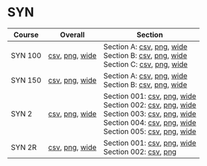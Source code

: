 # SYN

| Course | Overall | Section |
| ------ | ------- | ------- |
| SYN 100 | [csv](https://github.com/UCSD-Historical-Enrollment-Data/2024Summer1/blob/main/overall/SYN%20100.csv), [png](https://raw.githubusercontent.com/UCSD-Historical-Enrollment-Data/2024Summer1/main/plot_overall/SYN%20100.png), [wide](https://raw.githubusercontent.com/UCSD-Historical-Enrollment-Data/2024Summer1/main/plot_overall_wide/SYN%20100.png) | Section A: [csv](https://github.com/UCSD-Historical-Enrollment-Data/2024Summer1/blob/main/section/SYN%20100_A.csv), [png](https://raw.githubusercontent.com/UCSD-Historical-Enrollment-Data/2024Summer1/main/plot_section/SYN%20100_A.png), [wide](https://raw.githubusercontent.com/UCSD-Historical-Enrollment-Data/2024Summer1/main/plot_section_wide/SYN%20100_A.png)<br>Section B: [csv](https://github.com/UCSD-Historical-Enrollment-Data/2024Summer1/blob/main/section/SYN%20100_B.csv), [png](https://raw.githubusercontent.com/UCSD-Historical-Enrollment-Data/2024Summer1/main/plot_section/SYN%20100_B.png), [wide](https://raw.githubusercontent.com/UCSD-Historical-Enrollment-Data/2024Summer1/main/plot_section_wide/SYN%20100_B.png)<br>Section C: [csv](https://github.com/UCSD-Historical-Enrollment-Data/2024Summer1/blob/main/section/SYN%20100_C.csv), [png](https://raw.githubusercontent.com/UCSD-Historical-Enrollment-Data/2024Summer1/main/plot_section/SYN%20100_C.png), [wide](https://raw.githubusercontent.com/UCSD-Historical-Enrollment-Data/2024Summer1/main/plot_section_wide/SYN%20100_C.png) |
| SYN 150 | [csv](https://github.com/UCSD-Historical-Enrollment-Data/2024Summer1/blob/main/overall/SYN%20150.csv), [png](https://raw.githubusercontent.com/UCSD-Historical-Enrollment-Data/2024Summer1/main/plot_overall/SYN%20150.png), [wide](https://raw.githubusercontent.com/UCSD-Historical-Enrollment-Data/2024Summer1/main/plot_overall_wide/SYN%20150.png) | Section A: [csv](https://github.com/UCSD-Historical-Enrollment-Data/2024Summer1/blob/main/section/SYN%20150_A.csv), [png](https://raw.githubusercontent.com/UCSD-Historical-Enrollment-Data/2024Summer1/main/plot_section/SYN%20150_A.png), [wide](https://raw.githubusercontent.com/UCSD-Historical-Enrollment-Data/2024Summer1/main/plot_section_wide/SYN%20150_A.png)<br>Section B: [csv](https://github.com/UCSD-Historical-Enrollment-Data/2024Summer1/blob/main/section/SYN%20150_B.csv), [png](https://raw.githubusercontent.com/UCSD-Historical-Enrollment-Data/2024Summer1/main/plot_section/SYN%20150_B.png), [wide](https://raw.githubusercontent.com/UCSD-Historical-Enrollment-Data/2024Summer1/main/plot_section_wide/SYN%20150_B.png) |
| SYN 2 | [csv](https://github.com/UCSD-Historical-Enrollment-Data/2024Summer1/blob/main/overall/SYN%202.csv), [png](https://raw.githubusercontent.com/UCSD-Historical-Enrollment-Data/2024Summer1/main/plot_overall/SYN%202.png), [wide](https://raw.githubusercontent.com/UCSD-Historical-Enrollment-Data/2024Summer1/main/plot_overall_wide/SYN%202.png) | Section 001: [csv](https://github.com/UCSD-Historical-Enrollment-Data/2024Summer1/blob/main/section/SYN%202_001.csv), [png](https://raw.githubusercontent.com/UCSD-Historical-Enrollment-Data/2024Summer1/main/plot_section/SYN%202_001.png), [wide](https://raw.githubusercontent.com/UCSD-Historical-Enrollment-Data/2024Summer1/main/plot_section_wide/SYN%202_001.png)<br>Section 002: [csv](https://github.com/UCSD-Historical-Enrollment-Data/2024Summer1/blob/main/section/SYN%202_002.csv), [png](https://raw.githubusercontent.com/UCSD-Historical-Enrollment-Data/2024Summer1/main/plot_section/SYN%202_002.png), [wide](https://raw.githubusercontent.com/UCSD-Historical-Enrollment-Data/2024Summer1/main/plot_section_wide/SYN%202_002.png)<br>Section 003: [csv](https://github.com/UCSD-Historical-Enrollment-Data/2024Summer1/blob/main/section/SYN%202_003.csv), [png](https://raw.githubusercontent.com/UCSD-Historical-Enrollment-Data/2024Summer1/main/plot_section/SYN%202_003.png), [wide](https://raw.githubusercontent.com/UCSD-Historical-Enrollment-Data/2024Summer1/main/plot_section_wide/SYN%202_003.png)<br>Section 004: [csv](https://github.com/UCSD-Historical-Enrollment-Data/2024Summer1/blob/main/section/SYN%202_004.csv), [png](https://raw.githubusercontent.com/UCSD-Historical-Enrollment-Data/2024Summer1/main/plot_section/SYN%202_004.png), [wide](https://raw.githubusercontent.com/UCSD-Historical-Enrollment-Data/2024Summer1/main/plot_section_wide/SYN%202_004.png)<br>Section 005: [csv](https://github.com/UCSD-Historical-Enrollment-Data/2024Summer1/blob/main/section/SYN%202_005.csv), [png](https://raw.githubusercontent.com/UCSD-Historical-Enrollment-Data/2024Summer1/main/plot_section/SYN%202_005.png), [wide](https://raw.githubusercontent.com/UCSD-Historical-Enrollment-Data/2024Summer1/main/plot_section_wide/SYN%202_005.png) |
| SYN 2R | [csv](https://github.com/UCSD-Historical-Enrollment-Data/2024Summer1/blob/main/overall/SYN%202R.csv), [png](https://raw.githubusercontent.com/UCSD-Historical-Enrollment-Data/2024Summer1/main/plot_overall/SYN%202R.png), [wide](https://raw.githubusercontent.com/UCSD-Historical-Enrollment-Data/2024Summer1/main/plot_overall_wide/SYN%202R.png) | Section 001: [csv](https://github.com/UCSD-Historical-Enrollment-Data/2024Summer1/blob/main/section/SYN%202R_001.csv), [png](https://raw.githubusercontent.com/UCSD-Historical-Enrollment-Data/2024Summer1/main/plot_section/SYN%202R_001.png), [wide](https://raw.githubusercontent.com/UCSD-Historical-Enrollment-Data/2024Summer1/main/plot_section_wide/SYN%202R_001.png)<br>Section 002: [csv](https://github.com/UCSD-Historical-Enrollment-Data/2024Summer1/blob/main/section/SYN%202R_002.csv), [png](https://raw.githubusercontent.com/UCSD-Historical-Enrollment-Data/2024Summer1/main/plot_section/SYN%202R_002.png) |
